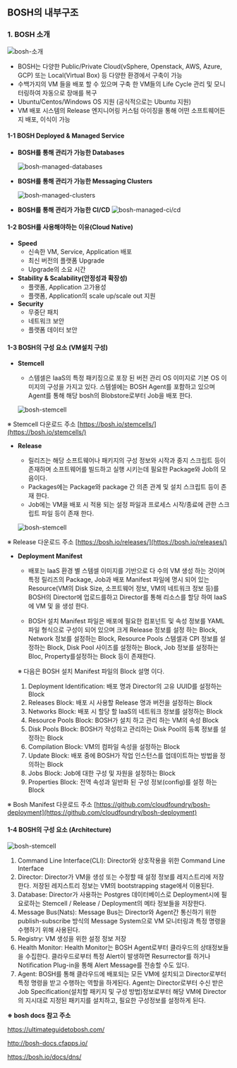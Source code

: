 
## **BOSH의 내부구조**

### **1.  BOSH 소개**

![bosh-소개][bosh-image-0]

 - BOSH는 다양한 Public/Private Cloud(vSphere, Openstack, AWS, Azure, GCP) 또는 Local(Virtual Box) 등 다양한 환경에서 구축이 가능
 - 수백가지의 VM 들을 배포 할 수 있으며 구축 한 VM들의  Life Cycle 관리 및 모니터링하여 자동으로 장애를 복구
 -  Ubuntu/Centos/Windows OS 지원 (공식적으로는 Ubuntu 지원)
 -  VM 배포 시스템의 Release 엔지니어링 커스텀 아이징을 통해 어떤 소프트웨어든지 배포, 이식이 가능
 
#### **1-1 BOSH Deployed & Managed Service**

- **BOSH를 통해 관리가 가능한 Databases**

  ![bosh-managed-databases][bosh-image-1]
  
- **BOSH를 통해 관리가 가능한 Messaging Clusters**
 
  ![bosh-managed-clusters][bosh-image-2]
  
- **BOSH를 통해 관리가 가능한 CI/CD**
   ![bosh-managed-ci/cd][bosh-image-3]

#### **1-2 BOSH를 사용해야하는 이유(Cloud Native)**


- **Speed**
	 - 신속한 VM, Service, Application 배포
	 - 최신 버전의 플랫폼 Upgrade
	 - Upgrade의 소요 시간
- **Stability & Scalability(안정성과 확장성)**
	- 플랫폼, Application 고가용성
	- 플랫폼, Application의 scale up/scale out 지원
- **Security**
	- 무중단 패치
	- 네트워크 보안
	- 플랫폼 데이터 보안

#### **1-3 BOSH의 구성 요소 (VM설치 구성)**

- **Stemcell**
	-  스템셀은 IaaS의 특정 패키징으로 포장 된 버전 관리 OS 이미지로 기본 OS 이미지의 구성을 가지고 있다. 스템셀에는 BOSH Agent를 포함하고 있으며 Agent를 통해 해당 bosh의 Blobstore로부터 Job을 배포 한다.
	
	![bosh-stemcell][bosh-image-4]
	
※ Stemcell 다운로드 주소
	[https://bosh.io/stemcells/](https://bosh.io/stemcells/)
	
- **Release**
	- 릴리즈는 해당 소프트웨어나 패키지의 구성 정보와 시작과 중지 스크립트 등이 존재하며 소프트웨어를 빌드하고 실행 시키는데 필요한 Package와 Job의 모음이다.
	-   Packages에는 Package와 package 간 의존 관계 및 설치 스크립트 등이 존재 한다.
	-   Job에는 VM을 배포 시 적용 되는 설정 파일과 프로세스 시작/종료에 관한 스크립트 파일 등이 존재 한다.
	
	![bosh-stemcell][bosh-image-5]
	
※ Release 다운로드 주소
	[https://bosh.io/releases/](https://bosh.io/releases/)
	
- **Deployment Manifest**
	- 배포는 IaaS 환경 별 스템셀 이미지를 기반으로 다 수의 VM 생성 하는 것이며 특정 릴리즈의 Package, Job과 배포 Manifest 파일에 명시 되어 있는 Resource(VM의 Disk Size, 소프트웨어 정보, VM의 네트워크 정보 등)를 BOSH의 Director에 업로드를하고 Director를 통해 리소스를 할당 하여 IaaS에 VM 및 을 생성 한다.

	- BOSH 설치 Manifest 파일은 배포에 필요한 컴포넌트 및 속성 정보를 YAML 파일 형식으로 구성이 되어 있으며 크게 Release 정보를 설정 하는 Block, Network 정보를 설정하는 Block, Resource Pools 스템셀과 CPI 정보를 설정하는 Block, Disk Pool 사이즈를 설정하는 Block, Job 정보를 설정하는 Bloc, Property를설정하는 Block 등이 존재한다.

	※ 다음은 BOSH 설치 Manifest 파일의 Block 설명 이다.

	1.  Deployment Identification: 배포 명과 Director의 고유 UUID를 설정하는 Block
	2.  Releases Block: 배포 시 사용할 Release 명과 버전을 설정하는 Block
	3.  Networks Block: 배포 시 할당 할 IaaS의 네트워크 정보를 설정하는 Block
	4.  Resource Pools Block: BOSH가 설치 하고 관리 하는 VM의 속성 Block
	5.  Disk Pools Block: BOSH가 작성하고 관리하는 Disk Pool의 등록 정보를 설정하는 Block
	6.  Compilation Block: VM의 컴파일 속성을 설정하는 Block
	7.  Update Block: 배포 중에 BOSH가 작업 인스턴스를 업데이트하는 방법을 정의하는 Block
	8.  Jobs Block: Job에 대한 구성 및 자원을 설정하는 Block
	9.  Properties Block: 전역 속성과 일반화 된 구성 정보(config)를 설정 하는 Block

※ Bosh Manifest 다운로드 주소
   [https://github.com/cloudfoundry/bosh-deployment](https://github.com/cloudfoundry/bosh-deployment)  

 #### **1-4 BOSH의 구성 요소 (Architecture)**
![bosh-stemcell][bosh-image-6]

1.  Command Line Interface(CLI): Director와 상호작용을 위한 Command Line Interface
2.  Director: Director가 VM을 생성 또는 수정할 때 설정 정보를 레지스트리에 저장한다. 저장된 레지스트리 정보는 VM의 bootstrapping stage에서 이용된다.
3.  Database: Director가 사용하는 Postgres 데이터베이스로 Deployment시에 필요로하는 Stemcell / Release / Deployment의 메타 정보들을 저장한다.
4.  Message Bus(Nats): Message Bus는 Director와 Agent간 통신하기 위한 publish-subscribe 방식의 Message System으로 VM 모니터링과 특정 명령을 수행하기 위해 사용된다.
5.  Registry: VM 생성을 위한 설정 정보 저장
6.  Health Monitor: Health Monitor는 BOSH Agent로부터 클라우드의 상태정보들을 수집한다. 클라우드로부터 특정 Alert이 발생하면 Resurrector를 하거나 Notification Plug-in을 통해 Alert Message를 전송할 수도 있다.
7.  Agent:  BOSH를 통해 클라우드에 배포되는 모든 VM에 설치되고 Director로부터 특정 명령을 받고 수행하는 역할을 하게된다. Agent는 Director로부터 수신 받은 Job Specification(설치할 패키지 및 구성 방법)정보로부터 해당 VM에 Director의 지시대로 지정된 패키지를 설치하고, 필요한 구성정보를 설정하게 된다.

**※ bosh docs 참고 주소**

https://ultimateguidetobosh.com/

http://bosh-docs.cfapps.io/

https://bosh.io/docs/dns/

[bosh-image-0]:./images/bosh-image-0.png
[bosh-image-1]:./images/bosh-image-1.png
[bosh-image-2]:./images/bosh-image-2.png
[bosh-image-3]:./images/bosh-image-3.png
[bosh-image-4]:./images/bosh-image-4.png
[bosh-image-5]:./images/bosh-image-5.png
[bosh-image-6]:./images/bosh-image-6.png
[bosh-image-7]:./images/bosh-image-7.png
